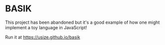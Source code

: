 BASIK
=================

This project has been abandoned but it's a good example of how one might implement a toy language in JavaScript!

Run it at https://usize.github.io/basik
